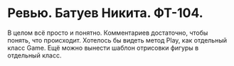 # Ревью. Батуев Никита. ФТ-104.

В целом всё просто и понятно. Комментариев достаточно, чтобы понять, что происходит. Хотелось бы видеть метод Play, как отдельный класс Game. Ещё можно вынести шаблон отрисовки фигуры в отдельный класс.